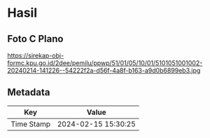 # Hasil

## Foto C Plano

https://sirekap-obj-formc.kpu.go.id/2dee/pemilu/ppwp/51/01/05/10/01/5101051001002-20240214-141226--54222f2a-d56f-4a8f-b163-a9d0b6899eb3.jpg


## Metadata

| Key        | Value               |
| ---------- | ------------------- |
| Time Stamp | 2024-02-15 15:30:25 |



